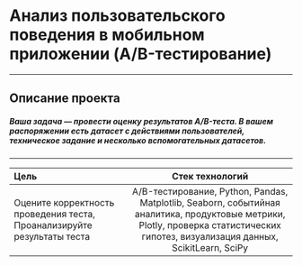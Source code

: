 # Анализ пользовательского поведения в мобильном приложении (A/B-тестирование)
-----------------------------------------------------------------------------------------------------------------------------------------------------------------------
## Описание проекта
#####  Ваша задача — провести оценку результатов A/B-теста. В вашем распоряжении есть датасет с действиями пользователей, техническое задание и несколько вспомогательных датасетов.
-----------------------------------------------------------------------------------------------------------------------------------------------------------------------

| Цель |  Стек технологий |
| :-------------------- |:---------------------------:|
| Оцените корректность проведения теста, Проанализируйте результаты теста  | A/B-тестирование, Python, Pandas, Matplotlib, Seaborn, событийная аналитика, продуктовые метрики, Plotly, проверка статистических гипотез, визуализация данных, ScikitLearn, SciPy |






